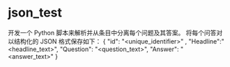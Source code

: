 # json_test
开发一个 Python 脚本来解析并从条目中分离每个问题及其答案。  将每个问答对以结构化的 JSON 格式保存如下：  {   "id": "&lt;unique_identifier>" ,  "Headline":"&lt;headline_text>", "Question": "&lt;question_text>",   "Answer": "&lt;answer_text>" }
